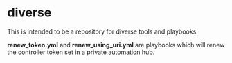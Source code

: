 # diverse

This is intended to be a repository for diverse tools and playbooks.



**renew_token.yml** and **renew_using_uri.yml** are playbooks which will renew the controller token set in a private automation hub.

